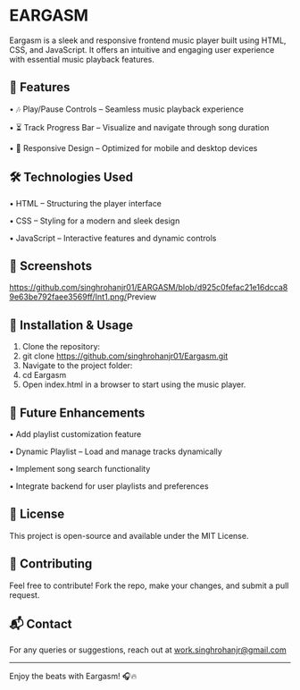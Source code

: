 # EARGASM
Eargasm is a sleek and responsive frontend music player built using HTML, CSS, and JavaScript. It offers an intuitive and engaging user experience with essential music playback features.
## 🚀 Features
•	🎶 Play/Pause Controls – Seamless music playback experience

•	⏳ Track Progress Bar – Visualize and navigate through song duration

•	📱 Responsive Design – Optimized for mobile and desktop devices
## 🛠 Technologies Used
•	HTML – Structuring the player interface

•	CSS – Styling for a modern and sleek design

•	JavaScript – Interactive features and dynamic controls
## 📸 Screenshots
<https://github.com/singhrohanjr01/EARGASM/blob/d925c0fefac21e16dcca89e63be792faee3569ff/Int1.png/>Preview
## 📂 Installation & Usage
1.	Clone the repository: 
2.	git clone https://github.com/singhrohanjr01/Eargasm.git
3.	Navigate to the project folder: 
4.	cd Eargasm
5.	Open index.html in a browser to start using the music player.
## 🎵 Future Enhancements
•	Add playlist customization feature

•	Dynamic Playlist – Load and manage tracks dynamically

•	Implement song search functionality

•	Integrate backend for user playlists and preferences
## 📜 License
This project is open-source and available under the MIT License.
## 🤝 Contributing
Feel free to contribute! Fork the repo, make your changes, and submit a pull request.
## 📬 Contact
For any queries or suggestions, reach out at work.singhrohanjr@gmail.com
________________________________________
Enjoy the beats with Eargasm! 🎧🔥
